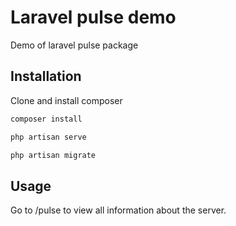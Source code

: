 # Laravel pulse demo

Demo of laravel pulse package

## Installation

Clone and install composer

```bash
composer install
```

```bash
php artisan serve
```

```bash
php artisan migrate
```


## Usage

Go to /pulse to view all information about the server.

